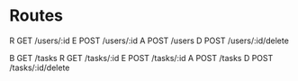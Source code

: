 # Routes

R  GET          /users/:id
E  POST         /users/:id
A  POST         /users
D  POST         /users/:id/delete

B  GET          /tasks
R  GET          /tasks/:id
E  POST         /tasks/:id
A  POST         /tasks
D  POST         /tasks/:id/delete